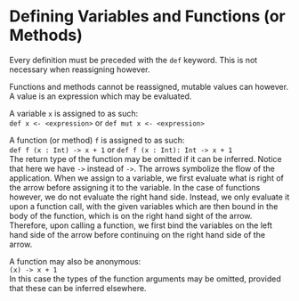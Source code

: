 # Defining Variables and Functions (or Methods)

Every definition must be preceded with the `def` keyword. This is not necessary when reassigning however.

Functions and methods cannot be reassigned, mutable values can however. A value is an expression which may be evaluated.

A variable `x` is assigned to as such:\
`def x <- <expression>` or `def mut x <- <expression>`

A function (or method) `f` is assigned to as such:\
`def f (x : Int) -> x + 1` or `def f (x : Int): Int -> x + 1`\
The return type of the function may be omitted if it can be inferred. Notice that here we have `->` instead of `->`. The
arrows symbolize the flow of the application. When we assign to a variable, we first evaluate what is right of the arrow
before assigning it to the variable. In the case of functions however, we do not evaluate the right hand side. Instead,
we only evaluate it upon a function call, with the given variables which are then bound in the body of the function, 
which is on the right hand sight of the arrow. Therefore, upon calling a function, we first bind the variables on the
left hand side of the arrow before continuing on the right hand side of the arrow.

A function may also be anonymous:\
`(x) -> x + 1`\
In this case the types of the function  arguments may be omitted, provided that these can be inferred elsewhere.
